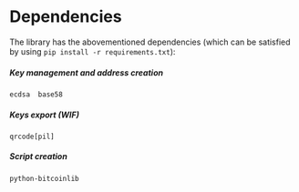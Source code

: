 # Dependencies

The library has the abovementioned dependencies (which can be satisfied by using `pip install -r requirements.txt`):

##### Key management and address creation

`ecdsa 
base58 `

##### Keys export (WIF)
`qrcode[pil]`

##### Script creation
`python-bitcoinlib`